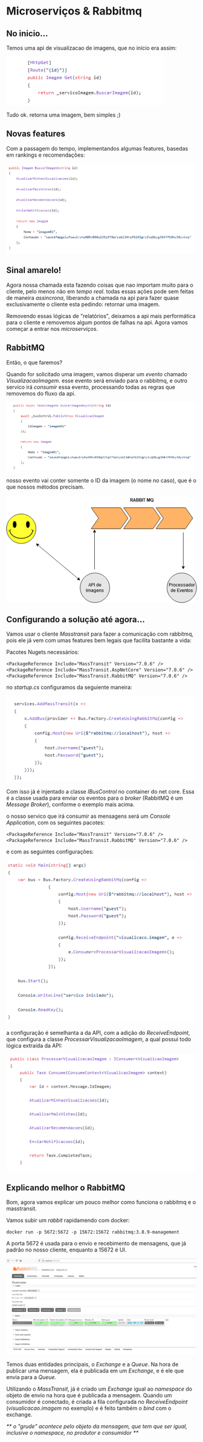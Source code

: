 # Microserviços & Rabbitmq

## No inicio...

Temos uma api de visualizacao de imagens, que no início era assim:

![api](./imagens/buscar-imagem-01.PNG)

Tudo ok. retorna uma imagem, bem simples ;)

## Novas features

Com a passagem do tempo, implementandos algumas features, basedas em rankings e recomendações:

![api](./imagens/buscar-imagem-02.PNG)

## Sinal amarelo!

Agora nossa chamada esta fazendo coisas que nao importam muito para o cliente, pelo menos não em *tempo real*. todas essas ações pode sem feitas de maneira *assincrona*, liberando a chamada na api para fazer quase exclusivamente o cliente esta pedindo: retornar uma imagem.

Removendo essas lógicas de "relatórios", deixamos a api mais performática para o cliente e removemos algum pontos de falhas na api. Agora vamos começar a entrar nos *microserviços*.

## RabbitMQ

Então, o que faremos?

Quando for solicitado uma imagem, vamos disperar um *evento* chamado *VisualizacaoImagem*. esse evento será enviado para o rabbitmq, e outro servico irá *consumir* essa evento, processando todas as regras que removemos do fluxo da api.

![api](./imagens/buscar-imagem-03.PNG)

nosso evento vai conter somente o ID da imagem (o nome no caso), que é o que nossos métodos precisam.

![api](./imagens/rabbitmq-01.PNG)

## Configurando a solução até agora...

Vamos usar o cliente *Masstransit* para fazer a comunicação com rabbitmq, pois ele já vem com umas features bem legais que facilita bastante a vida:

Pacotes Nugets necessários:

```
<PackageReference Include="MassTransit" Version="7.0.6" />
<PackageReference Include="MassTransit.AspNetCore" Version="7.0.6" />
<PackageReference Include="MassTransit.RabbitMQ" Version="7.0.6" />
```

no *startup.cs* configuramos da seguiente maneira:

![api](./imagens/configuracao-01.PNG)

Com isso já é injentado a classe *IBusControl* no container do net core. Essa é a classe usada para enviar os eventos para o *broker* (RabbitMQ é um *Message Broker*), conforme o exemplo mais acima.

o nosso servico que irá consumir as mensagens será um *Console Application*, com os seguintes pacotes:

```
<PackageReference Include="MassTransit" Version="7.0.6" />
<PackageReference Include="MassTransit.RabbitMQ" Version="7.0.6" />
```

e com as seguintes configurações:

![api](./imagens/servico-01.PNG)

a configuração é semelhanta a da API, com a adição do *ReceiveEndpoint*, que configura a classe *ProcessarVisualizacaoImagem*, a qual possui todo lógica extraida da API:

![api](./imagens/servico-02.PNG)

## Explicando melhor o RabbitMQ

Bom, agora vamos explicar um pouco melhor como funciona o rabbitmq e o masstransit.

Vamos subir um *rabbit* rapidamendo com docker:
```
docker run -p 5672:5672 -p 15672:15672 rabbitmq:3.8.9-management
```

A porta 5672 é usada para o envio e recebimento de mensagens, que já padrão no nosso cliente, enquanto a 15672 é UI.

![api](./imagens/rabbitmq-02.PNG)

Temos duas entidades principais, o *Exchange* e a *Queue*. Na hora de publicar uma mensagem, ela é publicada em um *Exchange*, e é ele que envia para a *Queue*.

Utilizando o *MassTransit*, já é criado um *Exchange* igual ao *namespace* do objeto de envio na hora que é publicada a mensagem. Quando um consumidor é conectado, é criada a fila configurada no *ReceiveEndpoint* (*visualicacao.imagem* no exemplo) e é feito também o *bind* com o exchange.

_** o "grude" acontece pelo objeto da mensagem, que tem que ser igual, inclusive o namespace, no produtor e consumidor **_